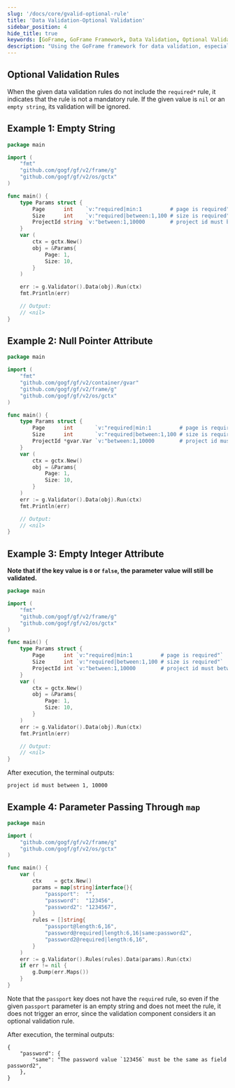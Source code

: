 ```yaml
---
slug: '/docs/core/gvalid-optional-rule'
title: 'Data Validation-Optional Validation'
sidebar_position: 4
hide_title: true
keywords: [GoFrame, GoFrame Framework, Data Validation, Optional Validation, Validation Rules, Example, Validation Component, Parameter Validation, Programming, GoFrame Framework]
description: "Using the GoFrame framework for data validation, especially focusing on the use of optional validation rules. When the validation rules do not include 'required', optional validation rules do not enforce validation on empty strings or nil values. The document provides multiple practical code examples to demonstrate the process and considerations for implementing optional data validation with the GoFrame framework in Go language, suitable for developers to apply in projects."
---
```


## Optional Validation Rules

When the given data validation rules do not include the `required*` rule, it indicates that the rule is not a mandatory rule. If the given value is `nil` or an `empty string`, its validation will be ignored.

## Example 1: Empty String

```go
package main

import (
    "fmt"
    "github.com/gogf/gf/v2/frame/g"
    "github.com/gogf/gf/v2/os/gctx"
)

func main() {
    type Params struct {
        Page      int    `v:"required|min:1         # page is required"`
        Size      int    `v:"required|between:1,100 # size is required"`
        ProjectId string `v:"between:1,10000        # project id must between {min}, {max}"`
    }
    var (
        ctx = gctx.New()
        obj = &Params{
            Page: 1,
            Size: 10,
        }
    )

    err := g.Validator().Data(obj).Run(ctx)
    fmt.Println(err)

    // Output:
    // <nil>
}
```

## Example 2: Null Pointer Attribute

```go
package main

import (
    "fmt"
    "github.com/gogf/gf/v2/container/gvar"
    "github.com/gogf/gf/v2/frame/g"
    "github.com/gogf/gf/v2/os/gctx"
)

func main() {
    type Params struct {
        Page      int       `v:"required|min:1         # page is required"`
        Size      int       `v:"required|between:1,100 # size is required"`
        ProjectId *gvar.Var `v:"between:1,10000        # project id must between {min}, {max}"`
    }
    var (
        ctx = gctx.New()
        obj = &Params{
            Page: 1,
            Size: 10,
        }
    )
    err := g.Validator().Data(obj).Run(ctx)
    fmt.Println(err)

    // Output:
    // <nil>
}
```

## Example 3: Empty Integer Attribute

**Note that if the key value is `0` or `false`, the parameter value will still be validated.**

```go
package main

import (
    "fmt"
    "github.com/gogf/gf/v2/frame/g"
    "github.com/gogf/gf/v2/os/gctx"
)

func main() {
    type Params struct {
        Page      int `v:"required|min:1         # page is required"`
        Size      int `v:"required|between:1,100 # size is required"`
        ProjectId int `v:"between:1,10000        # project id must between {min}, {max}"`
    }
    var (
        ctx = gctx.New()
        obj = &Params{
            Page: 1,
            Size: 10,
        }
    )
    err := g.Validator().Data(obj).Run(ctx)
    fmt.Println(err)

    // Output:
    // <nil>
}
```

After execution, the terminal outputs:

```
project id must between 1, 10000
```

## Example 4: Parameter Passing Through `map`

```go
package main

import (
    "github.com/gogf/gf/v2/frame/g"
    "github.com/gogf/gf/v2/os/gctx"
)

func main() {
    var (
        ctx    = gctx.New()
        params = map[string]interface{}{
            "passport":  "",
            "password":  "123456",
            "password2": "1234567",
        }
        rules = []string{
            "passport@length:6,16",
            "password@required|length:6,16|same:password2",
            "password2@required|length:6,16",
        }
    )
    err := g.Validator().Rules(rules).Data(params).Run(ctx)
    if err != nil {
        g.Dump(err.Maps())
    }
}
```

Note that the `passport` key does not have the `required` rule, so even if the given `passport` parameter is an empty string and does not meet the rule, it does not trigger an error, since the validation component considers it an optional validation rule.

After execution, the terminal outputs:

```
{
    "password": {
        "same": "The password value `123456` must be the same as field password2",
    },
}
```